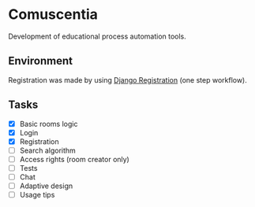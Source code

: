 ﻿# Comuscentia
Development of educational process automation tools.
## Environment
Registration was made by using [Django Registration](https://django-registration.readthedocs.io/en/3.0.1/one-step-workflow.html) (one step workflow).
## Tasks
- [x] Basic rooms logic
- [x] Login
- [x] Registration
- [ ] Search algorithm
- [ ] Access rights (room creator only)
- [ ] Tests
- [ ] Chat
- [ ] Adaptive design
- [ ] Usage tips